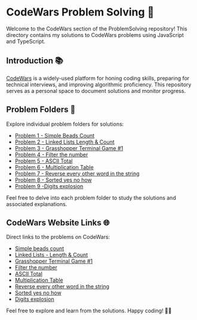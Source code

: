 # CodeWars Problem Solving 🚀

Welcome to the CodeWars section of the ProblemSolving repository! This directory contains my solutions to CodeWars problems using JavaScript and TypeScript.

## Introduction 📚

[CodeWars](https://codewars.com/) is a widely-used platform for honing coding skills, preparing for technical interviews, and improving algorithmic proficiency. This repository serves as a personal space to document solutions and monitor progress.

## Problem Folders 📁

Explore individual problem folders for solutions:

- [Problem 1 - Simple Beads Count](1-SimpleBeadsCount)
- [Problem 2 - Linked Lists Length & Count](2-LinkedLists-LengthAndCount)
- [Problem 3 - Grasshopper Terminal Game #1](3-GrasshopperTerminalGame1)
- [Problem 4 - Filter the number](4-FilterTheNumber)
- [Problem 5 - ASCII Total](5-ASCII_Total)
- [Problem 6 - Multiplication Table](6-Multiplication-Table)
- [Problem 7 - Reverse every other word in the string](7-Reverse-every-other-word-in-the-string)
- [Problem 8 - Sorted yes no how](8-Sorted-yes-no-how)
- [Problem 9 -Digits explosion](9-Digits-explosion)

Feel free to delve into each problem folder to study the solutions and associated explanations.

## CodeWars Website Links 🌐

Direct links to the problems on CodeWars:

- [Simple beads count](https://www.codewars.com/kata/58712dfa5c538b6fc7000569)
- [Linked Lists - Length & Count](https://www.codewars.com/kata/55beec7dd347078289000021)
- [Grasshopper Terminal Game #1](https://www.codewars.com/kata/55e8aba23d399a59500000ce)
- [Filter the number](https://www.codewars.com/kata/55b051fac50a3292a9000025)
- [ASCII Total](https://www.codewars.com/kata/572b6b2772a38bc1e700007a)
- [Multiplication Table](https://www.codewars.com/kata/534d2f5b5371ecf8d2000a08)
- [Reverse every other word in the string](https://www.codewars.com/kata/58d76854024c72c3e20000de)
- [Sorted yes no how](https://www.codewars.com/kata/580a4734d6df748060000045)
- [Digits explosion](https://www.codewars.com/kata/585b1fafe08bae9988000314)

Feel free to explore and learn from the solutions. Happy coding! 🚴‍♂️

